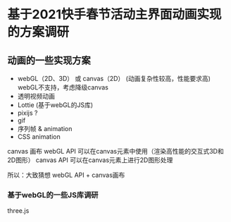 # 基于2021快手春节活动主界面动画实现的方案调研

## 动画的一些实现方案

- webGL（2D、3D） 或 canvas（2D） (动画复杂性较高，性能要求高) webGL不支持，考虑降级canvas
- 透明视频动画
- Lottie (基于webGL的JS库)
- pixijs ?
- gif
- 序列帧 & animation
- CSS animation

canvas  画布
webGL API 可以在canvas元素中使用（渲染高性能的交互式3D和2D图形）
canvas API 可以在canvas元素上进行2D图形处理

所以：大致猜想 webGL API + canvas画布


### 基于webGL的一些JS库调研

three.js

